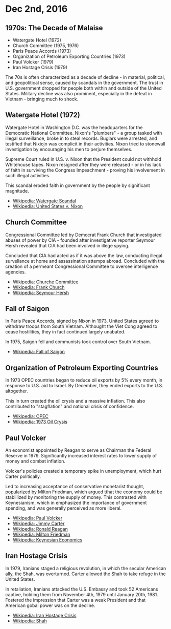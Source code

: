 Dec 2nd, 2016
=============

1970s: The Decade of Malaise
----------------------------

- Watergate Hotel (1972)
- Church Committee (1975, 1976)
- Paris Peace Accords (1973)
- Organization of Petroleum Exporting Countries (1973)
- Paul Volcker (1979)
- Iran Hostage Crisis (1979)

The 70s is often characterized as a decade of decline - in material, political, and geopolitical sense, caused by scandals in the government. The trust in U.S. government dropped for people both within and outside of the United States. Military decline was also prominent, especially in the defeat in Vietnam - bringing much to shock.

Watergate Hotel (1972)
----------------------

Watergate Hotel in Washington D.C. was the headquarters for the Democratic National Committee. Nixon's "plumbers" - a group tasked with illegal surveillance, broke in to steal records. Buglars were arrested, and testified that Nixiojn was complicit in their activities. Nixon tried to stonewall investigation by encouraging his men to perjure themselves.

Supreme Court ruled in U.S. v. Nixon that the President could not withhold Whitehouse tapes. Nixon resigned after they were released - or in his lack of faith in surviving the Congress Impeachment - proving his involvement in such illegal activities.

This scandal eroded faith in government by the people by significant magnitude.

- [Wikipedia: Watergate Scandal](https://en.wikipedia.org/wiki/Watergate_scandal)
- [Wikipedia: United States v. Nixon](https://en.wikipedia.org/wiki/United_States_v._Nixon)

Church Committee
----------------

Congressional Committee led by Democrat Frank Church that investigated abuses of power by CIA - founded after investigative reporter Seymour Hersh revealed that CIA had been involved in illege spying.

Concluded that CIA had acted as if it was above the law, conducting illegal survellance at home and assassination attemps abroad. Concluded with the creation of a permeant Congressional Committee to oversee intelligence agencies.

- [Wikipedia: Churche Committee](https://en.wikipedia.org/wiki/Church_Committee)
- [Wikipedia: Frank Church](https://en.wikipedia.org/wiki/Frank_Church)
- [Wikipedia: Seymour Hersh](https://en.wikipedia.org/wiki/Seymour_Hersh)

Fall of Saigon
--------------

In Paris Peace Accords, signed by Nixon in 1973, United States agreed to withdraw troops from South Vietnam. Althought the Viet Cong agreed to cease hostilities, they in fact continued largely unabated.

In 1975, Saigon fell and communists took control over South Vietnam.

- [Wikipedia: Fall of Saigon](https://en.wikipedia.org/wiki/Fall_of_Saigon)

Organization of Petroleum Exporting Countries
---------------------------------------------

In 1973 OPEC countries began to reduce oil exports by 5% every month, in response to U.S. aid to Israel. By December, they ended exports to the U.S. altogether.

This in turn created the oil crysis and a massive inflation. This also contributed to "stagflation" and national crisis of confidence.

- [Wikipedia: OPEC](https://en.wikipedia.org/wiki/OPEC)
- [Wikipedia: 1973 Oil Crysis](https://en.wikipedia.org/wiki/1973_oil_crisis)

Paul Volcker
------------

An economist appointed by Reagan to serve as Chairman the Federal Reserve in 1979. Significantly increased interest rates to lower supply of money and combat inflation.

Volcker's policies created a temporary spike in unemployment, which hurt Carter politically.

Led to increasing acceptance of conservative monetarist thought, popularized by Milton Friedman, which argued tthat the economy could be stablilized by monitoring the supply of money. This contrasted with Keynesianism, which in emphasized the importance of government spending, and was generally perceived as more liberal.

- [Wikipedia: Paul Volcker](https://en.wikipedia.org/wiki/Paul_Volcker)
- [Wikipedia: Jimmy Carter](https://en.wikipedia.org/wiki/Jimmy_Carter)
- [Wikipedia: Ronald Reagan](https://en.wikipedia.org/wiki/Ronald_Reagan)
- [Wikipedia: Milton Friedman](https://en.wikipedia.org/wiki/Milton_Friedman)
- [Wikipedia: Keynesian Economics](https://en.wikipedia.org/wiki/Keynesian_economics)

Iran Hostage Crisis
-------------------

In 1979, Iranians staged a religious revolution, in which the secular American ally, the Shah, was overturned. Carter allowed the Shah to take refuge in the United States.

In retaliation, Iranians attacked the U.S. Embassy and took 52 Americans captive, holding them from November 4th, 1979 until January 20th, 1981. Fostered the impression that Carter was a weak President and that American gobal power was on the decline.

- [Wikipedia: Iran Hostage Crisis](https://en.wikipedia.org/wiki/Iran_hostage_crisis)
- [Wikipedia: Shah](https://en.wikipedia.org/wiki/Shah)
